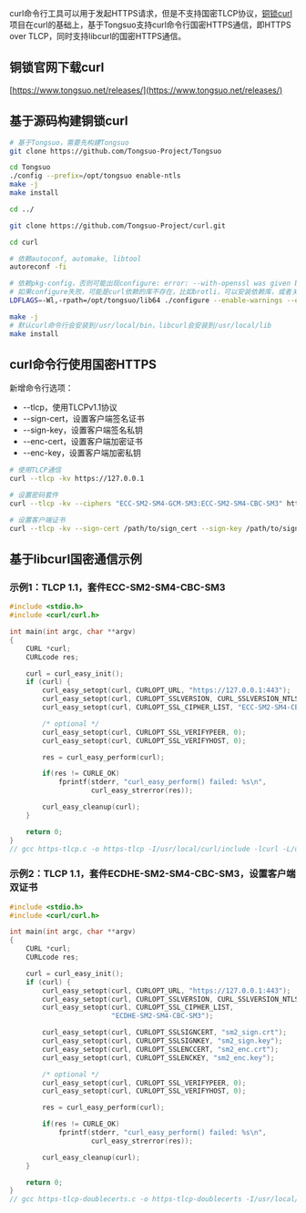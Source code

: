 curl命令行工具可以用于发起HTTPS请求，但是不支持国密TLCP协议，[铜锁curl](https://github.com/Tongsuo-Project/curl)项目在curl的基础上，基于Tongsuo支持curl命令行国密HTTPS通信，即HTTPS over TLCP，同时支持libcurl的国密HTTPS通信。
<a name="iUFk0"></a>
## 铜锁官网下载curl
[https://www.tongsuo.net/releases/](https://www.tongsuo.net/releases/)
<a name="fxg05"></a>
## 基于源码构建铜锁curl
```bash
# 基于Tongsuo，需要先构建Tongsuo
git clone https://github.com/Tongsuo-Project/Tongsuo

cd Tongsuo
./config --prefix=/opt/tongsuo enable-ntls
make -j
make install

cd ../

git clone https://github.com/Tongsuo-Project/curl.git

cd curl

# 依赖autoconf, automake, libtool
autoreconf -fi

# 依赖pkg-config，否则可能出现configure: error: --with-openssl was given but OpenSSL could not be detected
# 如果configure失败，可能是curl依赖的库不存在，比如brotli，可以安装依赖库，或者关闭该选项，例如增加--without-brotli
LDFLAGS=-Wl,-rpath=/opt/tongsuo/lib64 ./configure --enable-warnings --enable-werror --with-openssl=/opt/tongsuo

make -j
# 默认curl命令行会安装到/usr/local/bin，libcurl会安装到/usr/local/lib
make install

```
<a name="E7zo2"></a>
## curl命令行使用国密HTTPS
新增命令行选项：

- --tlcp，使用TLCPv1.1协议
- --sign-cert，设置客户端签名证书
- --sign-key，设置客户端签名私钥
- --enc-cert，设置客户端加密证书
- --enc-key，设置客户端加密私钥

```bash
# 使用TLCP通信
curl --tlcp -kv https://127.0.0.1

# 设置密码套件
curl --tlcp -kv --ciphers "ECC-SM2-SM4-GCM-SM3:ECC-SM2-SM4-CBC-SM3" https://127.0.0.1

# 设置客户端证书
curl --tlcp -kv --sign-cert /path/to/sign_cert --sign-key /path/to/sign_key --enc-cert /path/to/enc_cert --enc-key /path/to/enc_key https://127.0.0.1

```
<a name="axHDr"></a>
## 基于libcurl国密通信示例
<a name="QGVK6"></a>
### 示例1：TLCP 1.1，套件ECC-SM2-SM4-CBC-SM3
```c
#include <stdio.h>
#include <curl/curl.h>

int main(int argc, char **argv)
{
    CURL *curl;
    CURLcode res;

    curl = curl_easy_init();
    if (curl) {
        curl_easy_setopt(curl, CURLOPT_URL, "https://127.0.0.1:443");
        curl_easy_setopt(curl, CURLOPT_SSLVERSION, CURL_SSLVERSION_NTLSv1_1);
        curl_easy_setopt(curl, CURLOPT_SSL_CIPHER_LIST, "ECC-SM2-SM4-CBC-SM3");

        /* optional */
        curl_easy_setopt(curl, CURLOPT_SSL_VERIFYPEER, 0);
        curl_easy_setopt(curl, CURLOPT_SSL_VERIFYHOST, 0);

        res = curl_easy_perform(curl);

        if(res != CURLE_OK)
            fprintf(stderr, "curl_easy_perform() failed: %s\n",
                    curl_easy_strerror(res));

        curl_easy_cleanup(curl);
    }

    return 0;
}
// gcc https-tlcp.c -o https-tlcp -I/usr/local/curl/include -lcurl -L/usr/local/curl/lib -Wl,-rpath=/usr/local/curl/lib
```
<a name="tK151"></a>
### 示例2：TLCP 1.1，套件ECDHE-SM2-SM4-CBC-SM3，设置客户端双证书
```c
#include <stdio.h>
#include <curl/curl.h>

int main(int argc, char **argv)
{
    CURL *curl;
    CURLcode res;

    curl = curl_easy_init();
    if (curl) {
        curl_easy_setopt(curl, CURLOPT_URL, "https://127.0.0.1:443");
        curl_easy_setopt(curl, CURLOPT_SSLVERSION, CURL_SSLVERSION_NTLSv1_1);
        curl_easy_setopt(curl, CURLOPT_SSL_CIPHER_LIST,
                         "ECDHE-SM2-SM4-CBC-SM3");

        curl_easy_setopt(curl, CURLOPT_SSLSIGNCERT, "sm2_sign.crt");
        curl_easy_setopt(curl, CURLOPT_SSLSIGNKEY, "sm2_sign.key");
        curl_easy_setopt(curl, CURLOPT_SSLENCCERT, "sm2_enc.crt");
        curl_easy_setopt(curl, CURLOPT_SSLENCKEY, "sm2_enc.key");

        /* optional */
        curl_easy_setopt(curl, CURLOPT_SSL_VERIFYPEER, 0);
        curl_easy_setopt(curl, CURLOPT_SSL_VERIFYHOST, 0);

        res = curl_easy_perform(curl);

        if(res != CURLE_OK)
            fprintf(stderr, "curl_easy_perform() failed: %s\n",
                    curl_easy_strerror(res));

        curl_easy_cleanup(curl);
    }

    return 0;
}
// gcc https-tlcp-doublecerts.c -o https-tlcp-doublecerts -I/usr/local/curl/include -lcurl -L/usr/local/curl/lib -Wl,-rpath=/usr/local/curl/lib
```
